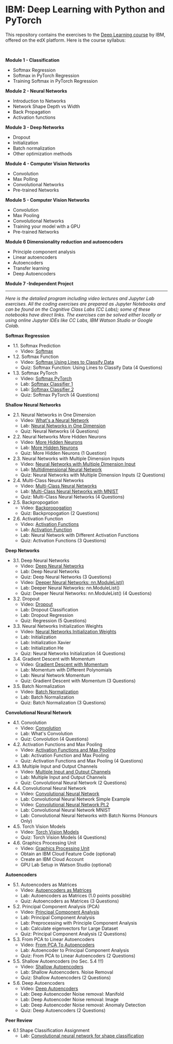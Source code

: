 # IBM: Deep Learning with Python and PyTorch


This repository contains the exercises to the <a href="https://www.edx.org/learn/deep-learning/ibm-deep-learning-with-python-and-pytorch" target="_blank" rel="noopener noreferrer">Deep Learning course</a> by IBM, offered on the edX platform. Here is the course syllabus:

<br>
<p><strong>Module 1 - Classification</strong></p>
<ul>
<li>Softmax Regression</li>
<li>Softmax in PyTorch Regression</li>
<li>Training Softmax in PyTorch Regression</li>
</ul>
<p><strong>Module 2 - Neural Networks</strong></p>
<ul>
<li>Introduction to Networks</li>
<li>Network Shape Depth vs Width</li>
<li>Back Propagation</li>
<li>Activation functions</li>
</ul>
<p><strong>Module 3 - Deep Networks</strong></p>
<ul>
<li>Dropout</li>
<li>Initialization</li>
<li>Batch normalization</li>
<li>Other optimization methods</li>
</ul>
<p><strong>Module 4 - Computer Vision Networks</strong></p>
<ul>
<li>Convolution</li>
<li>Max Polling</li>
<li>Convolutional Networks</li>
<li>Pre-trained Networks</li>
</ul>
<p><strong>Module 5 - Computer Vision Networks</strong></p>
<ul>
<li>Convolution</li>
<li>Max Pooling</li>
<li>Convolutional Networks</li>
<li>Training your model with a GPU</li>
<li>Pre-trained Networks</li>
</ul>
<p><strong>Module 6 Dimensionality reduction and autoencoders</strong></p>
<ul>
<li>Principle component analysis </li>
<li>Linear autoencoders </li>
<li>Autoencoders </li>
<li>Transfer learning </li>
<li>Deep Autoencoders</li>
</ul>
<p><strong>Module 7 -Independent Project</strong></p>


---


*Here is the detailed program including video lectures and Jupyter Lab exercises. All the coding exercises are prepared as Jupyter Notebooks and can be found on the Cognitive Class Labs (CC Labs); some of these notebooks have direct links. The exercises can be solved either locally or using online Jupyter IDEs like CC Labs, IBM Watson Studio or Google Colab.*

**Softmax Regression**

- 1.1. Softmax Prediction
    - Video: <a href="https://youtu.be/E0OeDg-xVqs?si=dRQt1JzrRUJDqQeZ">Softmax</a>
- 1.2. Softmax Function
    - Video: <a href="https://youtu.be/znjznjByF6k?si=diTSUB64w8UaZhzN">Softmax Using Lines to Classify Data</a>
    - Quiz: Softmax Function: Using Lines to Classify Data (4 Questions)
- 1.3. Softmax PyTorch
    - Video: <a href="https://youtu.be/UqUlku5bjK0?si=y08eInA0UBuxmNWk">Softmax PyTorch</a>
    - Lab: <a href="https://cf-courses-data.s3.us.cloud-object-storage.appdomain.cloud/IBMDeveloperSkillsNetwork-DL0110EN-SkillsNetwork/Template/Version_3/Chapter_5/5.4softmax_in_one_dimension_v2.ipynb">Softmax Classifier 1</a>
    - Lab: <a href="https://cf-courses-data.s3.us.cloud-object-storage.appdomain.cloud/IBMDeveloperSkillsNetwork-DL0110EN-SkillsNetwork/Template/Version_3/Chapter_6/6.2lab_predicting__MNIST_using_Softmax_v2.ipynb">Softmax Classifier 2</a>
    - Quiz: Softmax PyTorch (4 Questions)

**Shallow Neural Networks**

- 2.1. Neural Networks in One Dimension
    - Video: <a href="https://youtu.be/Ne92tLtJQKI?si=JlXqeUOAW7Ufu6_h">What's a Neural Network</a>
    - Lab: <a href="https://cf-courses-data.s3.us.cloud-object-storage.appdomain.cloud/IBMDeveloperSkillsNetwork-DL0110EN-SkillsNetwork/Template/Version_3/Chapter_7/7.1_simple1hiddenlayer.ipynb">Neural Networks in One Dimension</a>
    - Quiz: Neural Networks (4 Questions)
- 2.2. Neural Networks More Hidden Neurons
    - Video: <a href="https://youtu.be/PsR15tr14JQ?si=E9UHaE_UmjMXWjlD">More Hidden Neurons</a>
    - Lab: <a href="https://cf-courses-data.s3.us.cloud-object-storage.appdomain.cloud/IBMDeveloperSkillsNetwork-DL0110EN-SkillsNetwork/Template/Version_3/Chapter_7/7.2multiple_neurons.ipynb">More Hidden Neurons</a>
    - Quiz: More Hidden Neurons (1 Question)
- 2.3. Neural Networks with Multiple Dimension Inputs
    - Video: <a href="https://youtu.be/JF-gl-x0qZ8?si=7Eew5Hi4DE_ss-k_">Neural Networks with Multiple Dimension Input</a>
    - Lab: <a href="https://cf-courses-data.s3.us.cloud-object-storage.appdomain.cloud/IBMDeveloperSkillsNetwork-DL0110EN-SkillsNetwork/Template/Version_3
    /Chapter_7/7.3xor_v2.ipynb">Multidimensional Neural Network</a>
    - Quiz: Neural Networks with Multiple Dimension Inputs (2 Questions)
- 2.4. Multi-Class Neural Networks
    - Video: <a href="https://youtu.be/K607htnmsBg?si=dnhLoG9KUMMI1ZK7">Multi-Class Neural Networks</a>
    - Lab: <a href="https://cf-courses-data.s3.us.cloud-object-storage.appdomain.cloud/IBMDeveloperSkillsNetwork-DL0110EN-SkillsNetwork/Template/Version_3/Chapter_7/7.4one_layer_neural_network_MNIST.ipynb">Multi-Class Neural Networks with MNIST</a>
    - Quiz: Multi-Class Neural Networks (4 Questions)
- 2.5. Backpropogation
    - Video: <a href="https://youtu.be/F3htHtyvMa4?si=IM_iMlsji7srOsqV">Backpropogation</a>
    - Quiz: Backpropogation (2 Questions)
- 2.6. Activation Function
    - Video: <a href="https://youtu.be/S3upOk_Tt4U?si=JRI8sJdPeJ0dSWNH">Activation Functions</a>
    - Lab: <a href="https://cf-courses-data.s3.us.cloud-object-storage.appdomain.cloud/IBMDeveloperSkillsNetwork-DL0110EN-SkillsNetwork/Template/Version_3/Chapter_7/7.5.1activationfuction_v2.ipynb">Activation Function</a>
    - Lab: Neural Network with Different Activation Functions
    - Quiz: Activation Functions (3 Questions)

**Deep Networks**

- 3.1. Deep Neural Networks
    - Video: <a href="https://www.youtube.com/watch?v=HYlLWhKlnE4">Deep Neural Networks</a>
    - Lab: Deep Neural Networks
    - Quiz: Deep Neural Networks (3 Questions)
    - Video: <a href="https://www.youtube.com/watch?v=pFoN8bGQn2I">Deeper Neural Networks: nn.ModuleList()</a>
    - Lab: Deeper Neural Networks: nn.ModuleList()
    - Quiz: Deeper Neural Networks: nn.ModuleList() (4 Questions)
- 3.2. Dropout
    - Video: <a href="https://www.youtube.com/watch?v=PYsCF1VSssI">Dropout</a>
    - Lab: Dropout Classification
    - Lab: Dropout Regression
    - Quiz: Regression (5 Questions)
- 3.3. Neural Networks Initialization Weights
    - Video: <a href="https://www.youtube.com/watch?v=36CgpqhgRVM">Neural Networks Initialization Weights</a>
    - Lab: Initialization
    - Lab: Initialization Xavier
    - Lab: Initialization He
    - Quiz: Neural Networks Initialization (4 Questions)
- 3.4. Gradient Descent with Momentum
    - Video: <a href="https://www.youtube.com/watch?v=vwl3XVuJLR8">Gradient Descent with Momentum</a>
    - Lab: Momentum with Different Polynomials
    - Lab: Neural Network Momentum
    - Quiz: Gradient Descent with Momentum (3 Questions)
- 3.5. Batch Normalization
    - Video: <a href="https://www.youtube.com/watch?v=190QdEWYsME">Batch Normalization</a>
    - Lab: Batch Normalization
    - Quiz: Batch Normalization (3 Questions)

**Convolutional Neural Network**

- 4.1. Convolution
    - Video: <a href="https://www.youtube.com/watch?v=2nI9gisUcKM">Convolution</a>
    - Lab: What's Convolution
    - Quiz: Convolution (4 Questions)
- 4.2. Activation Functions and Max Pooling
    - Video: <a href="https://www.youtube.com/watch?v=sS9e_l6t-NI">Activation Functions and Max Pooling</a>
    - Lab: Activation Function and Max Pooling
    - Quiz: Activation Functions and Max Pooling (4 Questions)
- 4.3. Multiple Input and Output Channels
    - Video: <a href="https://www.youtube.com/watch?v=KEfbazJ50-E">Multiple Input and Output Channels</a>
    - Lab: Multiple Input and Output Channels
    - Quiz: Convolutional Neural Network (2 Questions)
- 4.4. Convolutional Neural Network
    - Video: <a href="https://www.youtube.com/watch?v=Ew53hutz9gA">Convolutional Neural Network</a>
    - Lab: Convolutional Neural Network Simple Example
    - Video: <a href="https://www.youtube.com/watch?v=2dmR7NxW700">Convolutional Neural Network Pt.2</a>
    - Lab: Convolutional Neural Network MNIST
    - Lab: Convolutional Neural Networks with Batch Norms (Honours Only)
- 4.5. Torch Vision Models
    - Video: <a href="https://www.youtube.com/watch?v=AIVtAiK7Thc">Torch Vision Models</a>
    - Quiz: Torch Vision Models (4 Questions)
- 4.6. Graphics Processing Unit
    - Video: <a href="https://www.youtube.com/watch?v=NdARppZCXtk">Graphics Processing Unit</a>
    - Obtain an IBM Cloud Feature Code (optional)
    - Create an IBM Cloud Account
    - GPU Lab Setup in Watson Studio (optional)

**Autoencoders**

- 5.1. Autoencoders as Matrices
    - Video: <a href="https://www.youtube.com/watch?v=3lg0jfOln_Y">Autoencoders as Matrices</a>
    - Lab: Autoencoders as Matrices (1.0 points possible) 
    - Quiz: Autoencoders as Matrices (3 Questions)
- 5.2. Principal Component Analysis (PCA)
    - Video: <a href="https://www.youtube.com/watch?v=Tb4DmWJw_J0">Principal Component Analysis</a>
    - Lab: Principal Component Analysis
    - Lab: Preprocessing with Principle Component Analysis
    - Lab: Calculate eigenvectors for Large Dataset
    - Quiz: Principal Component Analysis (2 Questions)
- 5.3. From PCA to Linear Autoencoders
    - Video: <a href="https://www.youtube.com/watch?v=jdgYJ75uR7w">From PCA To Autoencoders</a>
    - Lab: Autoencoder to Principal Component Analysis
    - Quiz: From PCA to Linear Autoencoders (2 Questions)
- 5.5. Shallow Autoencoders (no Sec. 5.4 !!!)
    - Video: <a href="https://www.youtube.com/watch?v=VE8gPYjY5Zw">Shallow Autoencoders</a>
    - Lab: Shallow Autoencoders. Noise Removal
    - Quiz: Shallow Autoencoders (2 Questions)
- 5.6. Deep Autoencoders
    - Video: <a href="https://www.youtube.com/watch?v=9dBeacxZhjw">Deep Autoencoders</a>
    - Lab: Deep Autoencoder Noise removal: Manifold
    - Lab: Deep Autoencoder Noise removal: Image
    - Lab: Deep Autoencoder Noise removal: Anomaly Detection
    - Quiz: Deep Autoencoders (2 Questions)

**Peer Review**

- 6.1 Shape Classification Assignment
    - Lab: <a href="https://cocl.us/DL0110EN_Edx_Assignment">Convolutional neural network for shape classification</a>

